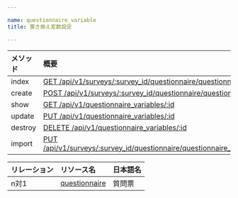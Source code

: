 ```yaml
---

name: questionnaire_variable
title: 置き換え変数設定

---
```


|メソッド|概要|
|:---|:---|
|index|[GET /api/v1/surveys/:survey_id/questionnaire/questionnaire_variables](#questionnaire_variable_index)|
|create|[POST /api/v1/surveys/:survey_id/questionnaire/questionnaire_variables](#questionnaire_variable_create)|
|show|[GET /api/v1/questionnaire_variables/:id](#questionnaire_variable_show)|
|update|[PUT /api/v1/questionnaire_variables/:id](#questionnaire_variable_update)|
|destroy|[DELETE /api/v1/questionnaire_variables/:id](#questionnaire_variable_delete)|
|import|[PUT /api/v1/surveys/:survey_id/questionnaire/questionnaire_variables/import](#questionnaire_variable_import)|

|リレーション|リソース名|日本語名|
|:---|:---|:---|
|n対1|[questionnaire](#questionnaire)|質問票|